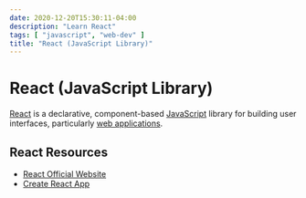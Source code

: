 ```yaml
---
date: 2020-12-20T15:30:11-04:00
description: "Learn React"
tags: [ "javascript", "web-dev" ]
title: "React (JavaScript Library)"
---
```


# React (JavaScript Library)

[React](https://reactjs.org/) is a declarative, component-based [JavaScript](javascript.md) library for building user interfaces, particularly [web applications](web-dev.md).

## React Resources

* [React Official Website](https://reactjs.org/)
* [Create React App](https://create-react-app.dev/)
